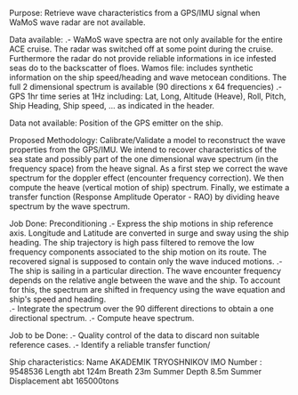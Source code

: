 Purpose:
Retrieve wave characteristics from a GPS/IMU signal when WaMoS wave radar are not available.

Data available:
.- WaMoS wave spectra are not only available for the entire ACE cruise. The radar was switched off at some point during the cruise. Furthermore the radar do not provide reliable informations in ice infested seas do to the backscatter of floes.
Wamos file: includes synthetic information on the ship speed/heading and wave metocean conditions. The full 2 dimensional spectrum is available (90 directions x 64 frequencies) 
.- GPS 1hr time series at 1Hz including: Lat, Long, Altitude (Heave), Roll, Pitch, Ship Heading, Ship speed, ... as indicated in the header.

Data not available:
Position of the GPS emitter on the ship.

Proposed Methodology:
Calibrate/Validate a model to reconstruct the wave properties from the GPS/IMU.
We intend to recover characteristics of the sea state and possibly part of the one dimensional wave spectrum (in the frequency space) from the heave signal.
As a first step we correct the wave spectrum for the doppler effect (encounter frequency correction).
We then compute the heave (vertical motion of ship) spectrum.
Finally, we estimate a transfer function (Response Amplitude Operator - RAO) by dividing heave spectrum by the wave spectrum.  

Job Done:
Preconditioning
.- Express the ship motions in ship reference axis. Longitude and Latitude are converted in surge and sway using the ship heading. The ship trajectory is high pass filtered to remove the low frequency components associated to the ship motion on its route. The recovered signal is supposed to contain only the wave induced motions. 
.- The ship is sailing in a particular direction. The wave encounter frequency depends on the relative angle between the wave and the ship. To account for this, the spectrum are shifted in frequency using the wave equation and ship's speed and heading.  
.- Integrate the spectrum over the 90 different directions to obtain a one directional spectrum.
.- Compute heave spectrum.

Job to be Done:
.- Quality control of the data to discard non suitable reference cases.
.- Identify a reliable transfer function/

Ship characteristics:
Name AKADEMIK TRYOSHNIKOV
IMO Number : 9548536
Length abt 124m
Breath 23m
Summer Depth 8.5m
Summer Displacement abt 165000tons

